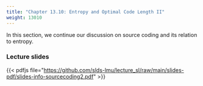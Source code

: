 ```yaml
---
title: "Chapter 13.10: Entropy and Optimal Code Length II"
weight: 13010
---
```

In this section, we continue our discussion on source coding and its relation to entropy. 

<!--more-->

### Lecture slides

{{< pdfjs file="https://github.com/slds-lmu/lecture_sl/raw/main/slides-pdf/slides-info-sourcecoding2.pdf" >}}
